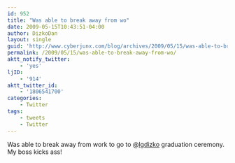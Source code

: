 ```yaml
---
id: 952
title: "Was able to break away from wo"
date: 2009-05-15T10:43:51-04:00
author: DizkoDan
layout: single
guid: 'http://www.cyberjunx.com/blog/archives/2009/05/15/was-able-to-break-away-from-wo/'
permalink: /2009/05/15/was-able-to-break-away-from-wo/
aktt_notify_twitter:
    - 'yes'
ljID:
    - '914'
aktt_twitter_id:
    - '1806541700'
categories:
    - Twitter
tags:
    - tweets
    - Twitter
---
```


Was able to break away from work to go to @[lgdizko](http://twitter.com/lgdizko) graduation ceremony. My boss kicks ass!